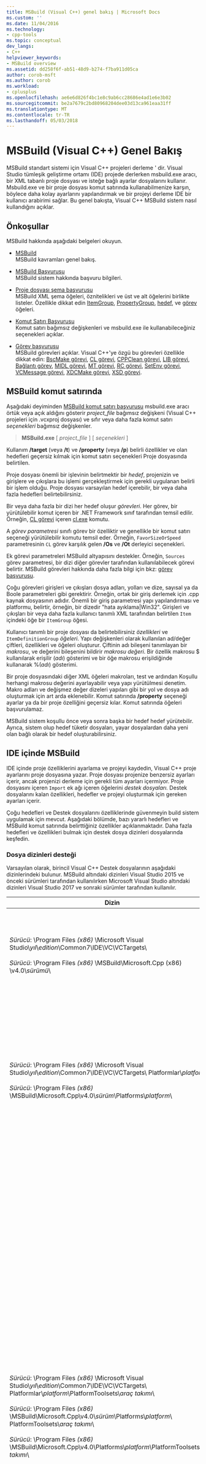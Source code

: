 ```yaml
---
title: MSBuild (Visual C++) genel bakış | Microsoft Docs
ms.custom: ''
ms.date: 11/04/2016
ms.technology:
- cpp-tools
ms.topic: conceptual
dev_langs:
- C++
helpviewer_keywords:
- MSBuild overview
ms.assetid: dd258f6f-ab51-48d9-b274-f7ba911d05ca
author: corob-msft
ms.author: corob
ms.workload:
- cplusplus
ms.openlocfilehash: ae6e6d826f4bc1e8c9ab6cc28686e4ad1e6e3b02
ms.sourcegitcommit: be2a7679c2bd80968204dee03d13ca961eaa31ff
ms.translationtype: MT
ms.contentlocale: tr-TR
ms.lasthandoff: 05/03/2018
---
```

# <a name="msbuild-visual-c-overview"></a>MSBuild (Visual C++) Genel Bakış  
  
MSBuild standart sistemi için Visual C++ projeleri derleme ' dir. Visual Studio tümleşik geliştirme ortamı (IDE) projede derlerken msbuild.exe aracı, bir XML tabanlı proje dosyası ve isteğe bağlı ayarlar dosyalarını kullanır. Msbuild.exe ve bir proje dosyası komut satırında kullanabilmenize karşın, böylece daha kolay ayarlarını yapılandırmak ve bir projeyi derleme IDE bir kullanıcı arabirimi sağlar. Bu genel bakışta, Visual C++ MSBuild sistem nasıl kullandığını açıklar.  
  
## <a name="prerequisites"></a>Önkoşullar  
  
MSBuild hakkında aşağıdaki belgeleri okuyun.  
  
- [MSBuild](/visualstudio/msbuild/msbuild)  
 MSBuild kavramları genel bakış.  
  
- [MSBuild Başvurusu](/visualstudio/msbuild/msbuild-reference)  
 MSBuild sistem hakkında başvuru bilgileri.  
  
- [Proje dosyası şema başvurusu](/visualstudio/msbuild/msbuild-project-file-schema-reference)  
 MSBuild XML şema öğeleri, öznitelikleri ve üst ve alt öğelerini birlikte listeler. Özellikle dikkat edin [ItemGroup](/visualstudio/msbuild/itemgroup-element-msbuild), [PropertyGroup](/visualstudio/msbuild/propertygroup-element-msbuild), [hedef](/visualstudio/msbuild/target-element-msbuild), ve [görev](/visualstudio/msbuild/task-element-msbuild) öğeleri.  
  
- [Komut Satırı Başvurusu](/visualstudio/msbuild/msbuild-command-line-reference)  
 Komut satırı bağımsız değişkenleri ve msbuild.exe ile kullanabileceğiniz seçenekleri açıklar.  
  
- [Görev başvurusu](/visualstudio/msbuild/msbuild-task-reference)  
 MSBuild görevleri açıklar. Visual C++'ye özgü bu görevleri özellikle dikkat edin: [BscMake görevi](/visualstudio/msbuild/bscmake-task), [CL görevi](/visualstudio/msbuild/cl-task), [CPPClean görevi](/visualstudio/msbuild/cppclean-task), [LIB görevi](/visualstudio/msbuild/lib-task), [Bağlantı görev](/visualstudio/msbuild/link-task), [MIDL görevi](/visualstudio/msbuild/midl-task), [MT görevi](/visualstudio/msbuild/mt-task), [RC görevi](/visualstudio/msbuild/rc-task), [SetEnv görevi](/visualstudio/msbuild/setenv-task), [ VCMessage görevi](/visualstudio/msbuild/vcmessage-task), [XDCMake görevi](/visualstudio/msbuild/xdcmake-task), [XSD görevi](/visualstudio/msbuild/xsd-task).  
  
## <a name="msbuild-on-the-command-line"></a>MSBuild komut satırında  
  
Aşağıdaki deyiminden [MSBuild komut satırı başvurusu](/visualstudio/msbuild/msbuild-command-line-reference) msbuild.exe aracı örtük veya açık aldığını gösterir *project_file* bağımsız değişkeni (Visual C++ projeleri için .vcxproj dosyası) ve sıfır veya daha fazla komut satırı *seçenekleri* bağımsız değişkenler.  
  
> **MSBuild.exe** [ *project_file* ] [ *seçenekleri* ]  
  
Kullanım **/target** (veya **/t**) ve **/property** (veya **/p**) belirli özellikler ve olan hedefleri geçersiz kılmak için komut satırı seçenekleri Proje dosyasında belirtilen.  
  
Proje dosyası önemli bir işlevinin belirtmektir bir *hedef*, projenizin ve girişlere ve çıkışlara bu işlemi gerçekleştirmek için gerekli uygulanan belirli bir işlem olduğu. Proje dosyası varsayılan hedef içerebilir, bir veya daha fazla hedefleri belirtebilirsiniz.  
  
Bir veya daha fazla bir dizi her hedef oluşur *görevleri*. Her görev, bir yürütülebilir komut içeren bir .NET Framework sınıf tarafından temsil edilir. Örneğin, [CL görevi](/visualstudio/msbuild/cl-task) içeren [cl.exe](../build/reference/compiling-a-c-cpp-program.md) komutu.  
  
A *görev parametresi* sınıfı görev bir özelliktir ve genellikle bir komut satırı seçeneği yürütülebilir komutu temsil eder. Örneğin, `FavorSizeOrSpeed` parametresinin `CL` görev karşılık gelen **/Os** ve **/Ot** derleyici seçenekleri.  
  
Ek görevi parametreleri MSBuild altyapısını destekler. Örneğin, `Sources` görev parametresi, bir dizi diğer görevler tarafından kullanılabilecek görevi belirtir. MSBuild görevleri hakkında daha fazla bilgi için bkz: [görev başvurusu](/visualstudio/msbuild/msbuild-task-reference).  
  
Çoğu görevleri girişleri ve çıkışları dosya adları, yolları ve dize, sayısal ya da Boole parametreleri gibi gerektirir. Örneğin, ortak bir giriş derlemek için .cpp kaynak dosyasının adıdır. Önemli bir giriş parametresi yapı yapılandırması ve platformu, belirtir, örneğin, bir dizedir "hata ayıklama\|Win32". Girişleri ve çıkışları bir veya daha fazla kullanıcı tanımlı XML tarafından belirtilen `Item` içindeki öğe bir `ItemGroup` öğesi.  
  
Kullanıcı tanımlı bir proje dosyası da belirtebilirsiniz *özellikleri* ve `ItemDefinitionGroup` *öğeleri*. Yapı değişkenleri olarak kullanılan ad/değer çiftleri, özellikleri ve öğeleri oluşturur. Çiftinin adı bileşeni tanımlayan bir *makrosu*, ve değerini bileşenini bildirir *makrosu değeri*. Bir özellik makrosu $ kullanılarak erişilir (*adı*) gösterimi ve bir öğe makrosu erişildiğinde kullanarak %(*adı*) gösterimi.  
  
Bir proje dosyasındaki diğer XML öğeleri makroları, test ve ardından Koşullu herhangi makrosu değerini ayarlayabilir veya yapı yürütülmesi denetim. Makro adları ve değişmez değer dizeleri yapıları gibi bir yol ve dosya adı oluşturmak için art arda eklenebilir. Komut satırında **/property** seçeneği ayarlar ya da bir proje özelliğini geçersiz kılar. Komut satırında öğeleri başvurulamaz.  
  
MSBuild sistem koşullu önce veya sonra başka bir hedef hedef yürütebilir. Ayrıca, sistem olup hedef tüketir dosyaları, yayar dosyalardan daha yeni olan bağlı olarak bir hedef oluşturabilirsiniz.  
  
## <a name="msbuild-in-the-ide"></a>IDE içinde MSBuild  
  
IDE içinde proje özelliklerini ayarlama ve projeyi kaydedin, Visual C++ proje ayarlarını proje dosyasına yazar. Proje dosyası projenize benzersiz ayarları içerir, ancak projenizi derleme için gerekli tüm ayarları içermiyor. Proje dosyasını içeren `Import` ek ağı içeren öğelerini *destek dosyaları.* Destek dosyalarını kalan özellikleri, hedefler ve projeyi oluşturmak için gereken ayarları içerir.  
  
Çoğu hedefleri ve Destek dosyalarını özelliklerinde güvenmeyin build sistem uygulamak için mevcut. Aşağıdaki bölümde, bazı yararlı hedefleri ve MSBuild komut satırında belirttiğiniz özellikler açıklanmaktadır. Daha fazla hedefleri ve özellikleri bulmak için destek dosya dizinleri dosyalarında keşfedin.  
  
### <a name="support-file-directories"></a>Dosya dizinleri desteği  
  
Varsayılan olarak, birincil Visual C++ Destek dosyalarının aşağıdaki dizinlerindeki bulunur. MSBuild altındaki dizinleri Visual Studio 2015 ve önceki sürümleri tarafından kullanılırken Microsoft Visual Studio altındaki dizinleri Visual Studio 2017 ve sonraki sürümler tarafından kullanılır.  
  
|Dizin|Açıklama|  
|---------------|-----------------|  
|*Sürücü*: \Program Files *(x86)* \Microsoft Visual Studio\\*yıl*\\*edition*\Common7\IDE\VC\VCTargets\ <br /><br />*Sürücü*: \Program Files *(x86)* \MSBuild\Microsoft.Cpp (x86) \v4.0\\*sürümü*\ |Birincil hedef dosyaları (.targets) içerir ve özellik dosyalarını (.props) hedefler tarafından kullanılır. Varsayılan olarak, bu dizin $(VCTargetsPath) makrosu başvurur.|  
|*Sürücü*: \Program Files *(x86)* \Microsoft Visual Studio\\*yıl*\\*edition*\Common7\IDE\VC\VCTargets\ Platformlar\\*platform*\ <br /><br />*Sürücü*: \Program Files *(x86)* \MSBuild\Microsoft.Cpp\v4.0\\*sürüm*\Platforms\\*platform*\ |Hedefleri ve kendi ana dizini özelliklerinde geçersiz kılma platforma özgü hedef ve özellik dosyalarını içerir. Bu dizin, bu dizinde hedefleri tarafından kullanılan görevleri tanımlayan bir DLL de içerir.<br /><br /> *Platform* yer tutucu ARM, Win32 ya da x64 temsil eden alt dizin.|  
|*Sürücü*: \Program Files *(x86)* \Microsoft Visual Studio\\*yıl*\\*edition*\Common7\IDE\VC\VCTargets\ Platformlar\\*platform*\PlatformToolsets\\*araç takımı*\ <br /><br />*Sürücü*: \Program Files *(x86)* \MSBuild\Microsoft.Cpp\v4.0\\*sürüm*\Platforms\\*platform*\ PlatformToolsets\\*araç takımı*\ <br /><br />*Sürücü*: \Program Files *(x86)* \MSBuild\Microsoft.Cpp\v4.0\Platforms\\*platform*\PlatformToolsets\\*araç takımı*\ |Belirtilen kullanarak Visual C++ uygulamaları oluşturmak yapı etkinleştirmek dizinleri içeren *araç takımı*.<br /><br /> *Yıl* ve *edition* yer tutucuları, Visual Studio 2017 ve sonraki sürümleri tarafından kullanılır. *Sürüm* tutucudur V110 Visual Studio 2012 için Visual Studio 2013 için V120 ya da Visual Studio 2015 için V140. *Platform* yer tutucu ARM, Win32 ya da x64 temsil eden alt dizin. *Araç takımı* yer tutucu araç takımı alt, örneğin, Visual Studio 2015 araç takımı, Visual Studio 2013 araç takımı veya v110_wp80 için kullanan Windows XP için yapı v120_xp kullanılarak Windows uygulamaları oluşturmaya yönelik v140 temsil eder Visual Studio 2012 araç setini kullanarak Windows Phone 8.0 uygulamalar oluşturun.<br /><br />Visual C++ 2008 veya Visual C++ 2010 uygulamaları oluşturmak yapı etkinleştirmek dizinleri içeren yolu içermeyen *sürüm*ve *platform* yer tutucusu temsil eder Itanium, Win32 ya da x64 alt dizin. *Araç takımı* yer tutucu v90 veya nı v100 araç takımı alt temsil eder.|  
  
### <a name="support-files"></a>Destek dosyaları  
  
Destek dosya dizinleri uzantılara sahip dosyaları içerir:  
  
|Uzantısı|Açıklama|  
|---------------|-----------------|  
|.targets|İçeren `Target` XML öğesi hedef tarafından yürütülen görevler belirten. Ayrıca içerebilir `PropertyGroup`, `ItemGroup`, `ItemDefinitionGroup`ve kullanıcı tanımlı `Item` dosyaları ve komut satırı seçenekleri görev parametrelerini atamak için kullanılan öğeleri.<br /><br /> Daha fazla bilgi için bkz: [hedef öğesi (MSBuild)](/visualstudio/msbuild/target-element-msbuild).|  
|.props|İçeren `Property Group` ve kullanıcı tanımlı `Property` derleme sırasında kullanılan dosya ve parametre ayarlarını belirtin XML öğeleri.<br /><br /> Ayrıca içerebilir `ItemDefinitionGroup` ve kullanıcı tanımlı `Item` ek ayarları belirtmek XML öğeleri. Bir öğe tanımı grubunda tanımlanan öğeleri özellikleri benzer, ancak komut satırından erişilemiyor. Visual C++ proje dosyalarını sık öğeleri özellikleri yerine ayarları temsil etmek için kullanır.<br /><br /> Daha fazla bilgi için bkz: [ItemGroup öğesi (MSBuild)](/visualstudio/msbuild/itemgroup-element-msbuild), [Itemdefinitiongroup öğesi (MSBuild)](/visualstudio/msbuild/itemdefinitiongroup-element-msbuild), ve [öğe unsuru (MSBuild)](/visualstudio/msbuild/item-element-msbuild).|  
|.XML|Özellik sayfaları ve özellik sayfaları ve metin kutusu ve liste kutusu denetimleri gibi IDE kullanıcı arabirimi öğeleri bildirilip XML öğeleri içerir.<br /><br /> .Xml dosyaları, IDE, değil MSBuild doğrudan destekler. Ancak, IDE özelliklerinin değerlerini, özellikler ve öğeler oluşturmak üzere atanır.<br /><br /> Çoğu .xml dosyaları yerel ayarlara özgü alt dizininde bulunur. Örneğin, İngilizce-ABD bölgesi için $(VCTargetsPath) \1033 dosyalarıdır\\.|  
  
## <a name="user-targets-and-properties"></a>Kullanıcı hedefleri ve özellikleri  
  
MSBuild komut satırında en verimli şekilde kullanmak için hangi özellikler ve hedefleri faydalı ve ilgili bilmeniz yardımcı olabilir. Çoğu özellik ve hedefleri Visual C++ derleme sistem uygulamaya yardımcı olur ve sonuç olarak kullanıcıyla ilgili değildir. Bu bölümde bazı faydalı kullanıcı odaklı özellikleri ve hedefler açıklanmaktadır.  

### <a name="platformtoolset-property"></a>PlatformToolset özelliği  
  
`PlatformToolset` Özelliği, hangi Visual C++ araç takımını derlemede kullanılan belirler. Varsayılan olarak, geçerli araç takımı kullanılır. Bu özellik ayarladığınızda, özelliğin değerini belirli bir platform için bir proje oluşturmak için gerekli özellik ve hedef dosyaları içeren bir dizinin yolunu oluşturmak için değişmez değer dizeleri ile birleştirilir. Bu platform araç takımı sürümünü kullanarak oluşturmak için platform araç takımı yüklenmesi gerekir.  
  
Örneğin, `PlatformToolset` özelliğine `v140` uygulamanızı oluşturmak için Visual C++ 2015 Araçlar ve kitaplıkların kullanmak için:  
  
`msbuild myProject.vcxproj /p:PlatformToolset=v140`  
  
### <a name="preferredtoolarchitecture-property"></a>PreferredToolArchitecture özelliği  
  
`PreferredToolArchitecture` Özelliği, 32 bit veya 64 bit derleyici ve araçları derlemede kullanılıp kullanılmayacağını belirler. Bu özellik çıkış platform mimarisi veya yapılandırma etkilemez. Varsayılan olarak, MSBuild x86 kullanır derleyici ve bu özellik ayarlanmamışsa araçları sürümü.  
  
Örneğin, `PreferredToolArchitecture` özelliğine `x64` uygulamanızı oluşturmak için Araçlar ve 64 bit derleyici kullanmak için:  
  
`msbuild myProject.vcxproj /p:PreferredToolArchitecture=x64`  
  
### <a name="useenv-property"></a>UseEnv özelliği  
  
Varsayılan olarak, yol, Ekle, LIB, LIBPATH, yapılandırma ve PLATFORM ortam değişkenleri geçerli proje için platforma özgü ayarları geçersiz kılar. Ayarlama `UseEnv` özelliğine `true` ortam değişkenleri değildir kılınır güvence altına almak için.  
  
`msbuild myProject.vcxproj /p:UseEnv=true`  
  
### <a name="targets"></a>Hedefler  
  
Visual C++ Destek dosyalarını hedeflerini yüzlerce vardır. Ancak, çoğu kullanıcı yoksayabilirsiniz sistem odaklı hedefleri değildir. Çoğu Sistem hedefler bir çizgiyle (_) önüne ya da "" İşlem"PrepareFor ile", "Önce", "Öncesi" veya "Post" "Sonra" başlayan bir ada sahip.  
  
Aşağıdaki tabloda, çeşitli yararlı kullanıcı odaklı hedefleri listeler.  
  
|Hedef|Açıklama|  
|------------|-----------------|  
|BscMake|Microsoft Gözat bilgileri bakım yardımcı programı aracı yürütür bscmake.exe.|  
|Derleme|Projeyi oluşturur.<br /><br /> Bir proje için varsayılan hedef budur.|  
|ClCompile|Visual C++ Derleyici aracı yürütür cl.exe.|  
|Temizleme|Siler geçici ve Ara dosya oluşturun.|  
|LIB|Microsoft 32 Bit Kitaplık Yöneticisi aracını yürütür lib.exe.|  
|Bağlantı|Visual C++ bağlayıcı aracı yürütür link.exe.|  
|ManifestResourceCompile|Bildirimden alınan kaynakların bir listesini ayıklar ve Microsoft Windows Kaynak Derleyicisi aracı yürütür rc.exe.|  
|MIDL|Microsoft arabirimi tanım dili (MIDL) derleyici aracı yürütür midl.exe.|  
|Yeniden oluşturma|Temizler ve projenizi oluşturur.|  
|ResourceCompile|Microsoft Windows Kaynak Derleyicisi aracı yürütür rc.exe.|  
|XdcMake|XML belgeleri aracı yürütür xdcmake.exe.|  
|XSD|XML şema tanımı aracı yürütür XSD.exe'nin.|  
  
## <a name="see-also"></a>Ayrıca Bkz.  
  
[MSBuild (Visual C++)](../build/msbuild-visual-cpp.md)
